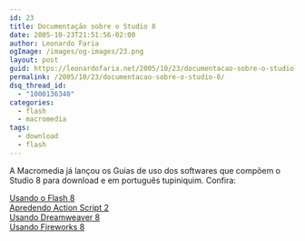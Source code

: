 ```yaml
---
id: 23
title: Documentação sobre o Studio 8
date: 2005-10-23T21:51:56-02:00
author: Leonardo Faria
ogImage: /images/og-images/23.png
layout: post
guid: https://leonardofaria.net/2005/10/23/documentacao-sobre-o-studio-8/
permalink: /2005/10/23/documentacao-sobre-o-studio-8/
dsq_thread_id:
  - "1000136340"
categories:
  - flash
  - macromedia
tags:
  - download
  - flash
---
```

A Macromedia já lançou os Guias de uso dos softwares que compõem o Studio 8 para download e em português tupiniquim. Confira: 

[Usando o Flash 8](http://download.macromedia.com/pub/documentation/br/flash/fl8/fl8_using_flash.zip)  
[Apredendo Action Script 2](http://download.macromedia.com/pub/documentation/br/flash/fl8/fl8_learning_as2.zip)  
[Usando Dreamweaver 8](http://download.macromedia.com/pub/documentation/br/dreamweaver/dw8/dw8_using.zip)  
[Usando Fireworks 8](http://download.macromedia.com/pub/documentation/br/fireworks/fw8/fw8_using_fireworks.zip)
